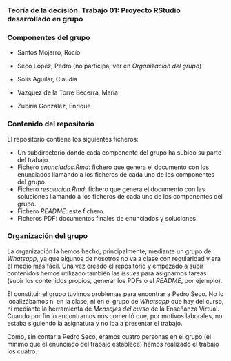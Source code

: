 ### Teoría de la decisión. Trabajo 01: Proyecto RStudio desarrollado en grupo

### Componentes del grupo

-   Santos Mojarro, Rocío

-   Seco López, Pedro (no participa; ver en *Organización del grupo*)

-   Solís Aguilar, Claudia

-   Vázquez de la Torre Becerra, María

-   Zubiría González, Enrique

### Contenido del repositorio

El repositorio contiene los siguientes ficheros:

- Un subdirectorio donde cada componente del grupo ha subido su parte del trabajo
- Fichero *enunciados.Rmd*: fichero que genera el documento con los enunciados llamando a los ficheros de cada uno de los componentes del grupo.
- Fichero *resolucion.Rmd*: fichero que genera el documento con las soluciones llamando a los ficheros de cada uno de los componentes del grupo.
- Fichero *README*: este fichero.
- Ficheros PDF: documentos finales de enunciados y soluciones.

### Organización del grupo

La organización la hemos hecho, principalmente, mediante un grupo de *Whatsapp*, ya que algunos de nosotros no va a clase con regularidad y era el medio más fácil. Una vez creado el repositorio y empezado a subir contenidos hemos utilizado también las *issues* para asignarnos tareas (subir los contenidos propios, generar los PDFs o el *README*, por ejemplo).

El constituir el grupo tuvimos problemas para encontrar a Pedro Seco. No lo localizábamos ni en la clase, ni en el grupo de *Whatsapp* que hay del curso, ni mediante la herramienta de *Mensajes del curso* de la Enseñanza Virtual. Cuando por fin lo encontramos nos comentó que, por motivos laborales, no estaba siguiendo la asignatura y no iba a presentar el trabajo.

Como, sin contar a Pedro Seco, éramos cuatro personas en el grupo (el mínimo que el enunciado del trabajo establece) hemos realizado el trabajo los cuatro.

